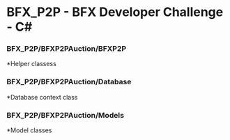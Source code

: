 # BFX_P2P - BFX Developer Challenge - C#

### BFX_P2P/BFXP2PAuction/BFXP2P
*Helper classess
### BFX_P2P/BFXP2PAuction/Database
*Database context class
### BFX_P2P/BFXP2PAuction/Models
*Model classes
